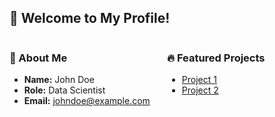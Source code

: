 ## 👋 Welcome to My Profile!

<div style="display: flex;">
  <div style="flex: 50%;">
    <h3>📄 About Me</h3>
    <ul>
      <li><b>Name:</b> John Doe</li>
      <li><b>Role:</b> Data Scientist</li>
      <li><b>Email:</b> <a href="mailto:johndoe@example.com">johndoe@example.com</a></li>
    </ul>
  </div>
  <div style="flex: 50%;">
    <h3>🔥 Featured Projects</h3>
    <ul>
      <li><a href="https://github.com/yourusername/project1">Project 1</a></li>
      <li><a href="https://github.com/yourusername/project2">Project 2</a></li>
    </ul>
  </div>
</div>
